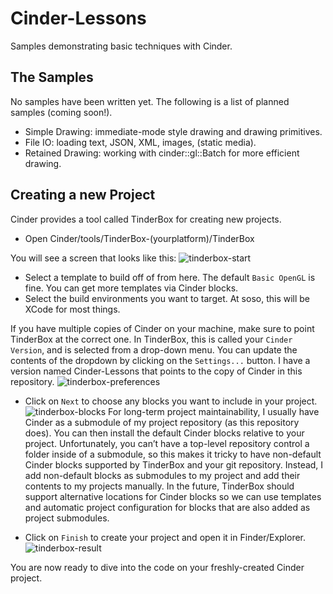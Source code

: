 Cinder-Lessons
==============

Samples demonstrating basic techniques with Cinder.

## The Samples

No samples have been written yet. The following is a list of planned samples (coming soon!).

- Simple Drawing: immediate-mode style drawing and drawing primitives.
- File IO: loading text, JSON, XML, images, (static media).
- Retained Drawing: working with cinder::gl::Batch for more efficient drawing.

## Creating a new Project

Cinder provides a tool called TinderBox for creating new projects.

- Open Cinder/tools/TinderBox-(yourplatform)/TinderBox

You will see a screen that looks like this:
![tinderbox-start](https://cloud.githubusercontent.com/assets/81553/4901039/fe0d81aa-642d-11e4-9801-2c37f5980158.png)
- Select a template to build off of from here. The default `Basic OpenGL` is fine. You can get more templates via Cinder blocks.
- Select the build environments you want to target. At soso, this will be XCode for most things.

If you have multiple copies of Cinder on your machine, make sure to point TinderBox at the correct one. In TinderBox, this is called your `Cinder Version`, and is selected from a drop-down menu. You can update the contents of the dropdown by clicking on the `Settings...` button. I have a version named Cinder-Lessons that points to the copy of Cinder in this repository.
![tinderbox-preferences](https://cloud.githubusercontent.com/assets/81553/4901037/fe06a06a-642d-11e4-95bc-5c9e1c1476cf.png)

- Click on `Next` to choose any blocks you want to include in your project.
![tinderbox-blocks](https://cloud.githubusercontent.com/assets/81553/4901036/fdfe545a-642d-11e4-83a6-3dfee3a0ce0b.png)
For long-term project maintainability, I usually have Cinder as a submodule of my project repository (as this repository does). You can then install the default Cinder blocks relative to your project. Unfortunately, you can’t have a top-level repository control a folder inside of a submodule, so this makes it tricky to have non-default Cinder blocks supported by TinderBox and your git repository. Instead, I add non-default blocks as submodules to my project and add their contents to my projects manually. In the future, TinderBox should support alternative locations for Cinder blocks so we can use templates and automatic project configuration for blocks that are also added as project submodules.

- Click on `Finish` to create your project and open it in Finder/Explorer.
![tinderbox-result](https://cloud.githubusercontent.com/assets/81553/4901038/fe0a4f80-642d-11e4-9e5c-ff1ccc2c8bc0.png)

You are now ready to dive into the code on your freshly-created Cinder project.
